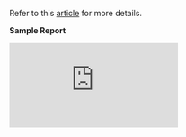Refer to this [article](https://grasshopper.tech/2224/) for more details.

**Sample Report**

![sample](https://github.com/grasshopper7/cucumber-pdf-plugin-report/blob/master/cucumber-pdf-plugin-report/pdf-report/report.pdf)
